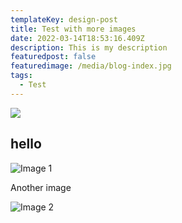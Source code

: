 ```yaml
---
templateKey: design-post
title: Test with more images
date: 2022-03-14T18:53:16.409Z
description: This is my description
featuredpost: false
featuredimage: /media/blog-index.jpg
tags:
  - Test
---
```

![](/media/screenshot-2022-03-07-at-10.52.19.png)

## hello



![Image 1](/media/chemex.jpg "Image 1")



Another image



![Image 2](/media/screenshot-2022-03-07-at-10.52.19-2-.png "Image 2")